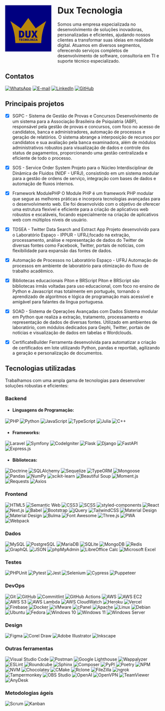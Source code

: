 <div style="display: flex; align-items: center;">
    <img src="assets/logo.png" alt="Logo da Empresa" style="width: 150px; margin-right: 20px;">
    <div>
        <h1>Dux Tecnologia</h2>
        Somos uma empresa especializada no desenvolvimento de soluções inovadoras, personalizadas e eficientes, ajudando nossos clientes a transformar suas ideias em realidade digital. Atuamos em diversos segmentos, oferecendo serviços completos de desenvolvimento de software, consultoria em TI e suporte técnico especializado.
    </div>
</div>

## Contatos

[![WhatsApp](https://img.shields.io/badge/WhatsApp-25D366?style=for-the-badge&logo=whatsapp&logoColor=white)](https://wa.me/5521989032187)
[![E-mail](https://img.shields.io/badge/Email-D14836?style=for-the-badge&logo=gmail&logoColor=white)](mailto:contato@tpereira.com.br)
[![LinkedIn](https://img.shields.io/badge/LinkedIn-0077B5?style=for-the-badge&logo=linkedin&logoColor=white)](https://www.linkedin.com/in/tpereira-com-br/)
[![GitHub](https://img.shields.io/badge/GitHub-181717?style=for-the-badge&logo=github&logoColor=white)](https://github.com/duxtec)


## Principais projetos

- [x] SGPC - Sistema de Gestão de Provas e Concursos
Desenvolvimento de um sistema para a Associação Brasileira de Psiquiatria (ABP), responsável pela gestão de provas e concursos, com foco no acesso de candidatos, banca e administradores, automação de processos e geração de relatórios. O sistema abrange a interposição de recursos por candidatos e sua avaliação pela banca examinadora, além de módulos administrativos robustos para visualização de dados e controle dos status de pagamentos, proporcionando uma gestão centralizada e eficiente de todo o processo.

- [x] SOS - Service Order System
Projeto para o Núcleo Interdisciplinar de Dinâmica de Fluidos (NIDF - UFRJ), consistindo em um sistema modular para a gestão de ordens de serviço, integração com bases de dados e automação de fluxos internos.

- [x] Framework ModulePHP
O Module PHP é um framework PHP modular que segue as melhores práticas e incorpora tecnologias avançadas para o desenvolvimento web. Ele foi desenvolvido com o objetivo de oferecer uma estrutura flexível e eficiente para a criação de aplicativos web robustos e escaláveis, focando especialmente na criação de aplicativos web com múltiplos níveis de usuário.

- [x] TDSEA - Twitter Data Search and Extract App
Projeto desenvolvido para o Laboratório Espaço - IPPUR - UFRJ,focado na extração, processamento, análise e representação de dados do Twitter de diversas fontes como Facebook, Twitter, portais de notícias, com flexibilidade para expansão das fontes de dados.

- [x] Automação de Processos no Laboratório Espaço - UFRJ
Automação de processos em ambiente de laboratório para otimização do fluxo de trabalho acadêmico.

- [x] Bibliotecas educacionais Píton e BRScript
Píton e BRScript são bibliotecas irmãs voltadas para uso educacional, com foco no ensino de Python e Javascript mas totalmente em português, tornando o aprendizado de algoritmos e lógica de programação mais acessível e amigável para falantes da língua portuguesa.

- [x] SOAD - Sistema de Operações Avançadas com Dados
Sistema modular em Python que realiza a extração, tratamento, processamento e representação de dados de diversas fontes. Utilizado em ambientes de laboratório, com módulos dedicados para Gephi, Twitter, portais de notícias e visualização de dados em tabelas e Wordclouds.

- [x] CertificateBuilder
Ferramenta desenvolvida para automatizar a criação de certificados em lote utilizando Python, pandas e reportlab, agilizando a geração e personalização de documentos.


## Tecnologias utilizadas

Trabalhamos com uma ampla gama de tecnologias para desenvolver soluções robustas e eficientes:

### Backend

- #### **Linguagens de Programação:**

![PHP](https://img.shields.io/badge/PHP-777BB4?style=for-the-badge&logo=php&logoColor=white)
![Python](https://img.shields.io/badge/Python-3670A0?style=for-the-badge&logo=python&logoColor=ffdd54)
![JavaScript](https://img.shields.io/badge/JavaScript-F7DF1E?style=for-the-badge&logo=javascript&logoColor=black)
![TypeScript](https://img.shields.io/badge/TypeScript-3178C6?style=for-the-badge&logo=typescript&logoColor=white)
![Julia](https://img.shields.io/badge/Julia-9558B2?style=for-the-badge&logo=julia&logoColor=white)
![C++](https://img.shields.io/badge/C++-00599C?style=for-the-badge&logo=cplusplus&logoColor=white)

- #### **Frameworks:**

![Laravel](https://img.shields.io/badge/Laravel-FF2D20?style=for-the-badge&logo=laravel&logoColor=white)
![Symfony](https://img.shields.io/badge/Symfony-000000?style=for-the-badge&logo=symfony&logoColor=white)
![CodeIgniter](https://img.shields.io/badge/CodeIgniter-EF4223?style=for-the-badge&logo=codeigniter&logoColor=white)
![Flask](https://img.shields.io/badge/Flask-000000?style=for-the-badge&logo=flask&logoColor=white)
![Django](https://img.shields.io/badge/Django-092E20?style=for-the-badge&logo=django&logoColor=white)
![FastAPI](https://img.shields.io/badge/FastAPI-009688?style=for-the-badge&logo=fastapi&logoColor=white)
![Express.js](https://img.shields.io/badge/Express.js-000000?style=for-the-badge&logo=express&logoColor=white)


- #### **Bibliotecas:**

![Doctrine](https://img.shields.io/badge/Doctrine-FC6A31?style=for-the-badge&logo=doctrine&logoColor=white)
![SQLAlchemy](https://img.shields.io/badge/SQLAlchemy-D71F00?style=for-the-badge&logo=sqlalchemy&logoColor=white)
![Sequelize](https://img.shields.io/badge/Sequelize-52B0E7?style=for-the-badge&logo=sequelize&logoColor=white)
![TypeORM](https://img.shields.io/badge/TypeORM-FE0803?style=for-the-badge&logo=typeorm&logoColor=white)
![Mongoose](https://img.shields.io/badge/Mongoose-880000?style=for-the-badge&logo=mongoose&logoColor=white)
![Pandas](https://img.shields.io/badge/Pandas-150458?style=for-the-badge&logo=pandas&logoColor=white)
![NumPy](https://img.shields.io/badge/NumPy-013243?style=for-the-badge&logo=numpy&logoColor=white)
![scikit-learn](https://img.shields.io/badge/scikit--learn-F7931E?style=for-the-badge&logo=scikit-learn&logoColor=white)
![Beautiful Soup](https://img.shields.io/badge/Beautiful%20Soup-000000?style=for-the-badge&logo=python&logoColor=white)
![Moment.js](https://img.shields.io/badge/Moment.js-60b1a7?style=for-the-badge&logo=javascript&logoColor=white)
![Requests](https://img.shields.io/badge/Requests-757575?style=for-the-badge&logo=python&logoColor=white)
![Axios](https://img.shields.io/badge/Axios-5A29E3?style=for-the-badge&logo=axios&logoColor=white)




### Frontend

![HTML5](https://img.shields.io/badge/HTML5-E34F26?style=for-the-badge&logo=html5&logoColor=white)
![Semantic Web](https://img.shields.io/badge/Semantic%20Web-005A9C?style=for-the-badge&logo=semantic-web&logoColor=white)
![CSS3](https://img.shields.io/badge/CSS3-1572B6?style=for-the-badge&logo=css3&logoColor=white)
![SCSS](https://img.shields.io/badge/SCSS-CC6699?style=for-the-badge&logo=sass&logoColor=white)
![styled-components](https://img.shields.io/badge/styled--components-DB7093?style=for-the-badge&logo=styled-components&logoColor=white)
![React](https://img.shields.io/badge/React-20232A?style=for-the-badge&logo=react&logoColor=61DAFB)
![Next.js](https://img.shields.io/badge/Next.js-000000?style=for-the-badge&logo=nextdotjs&logoColor=white)
![Babel](https://img.shields.io/badge/Babel-F9DC3E?style=for-the-badge&logo=babel&logoColor=black)
![Bootstrap](https://img.shields.io/badge/Bootstrap-7952B3?style=for-the-badge&logo=bootstrap&logoColor=white)
![jQuery](https://img.shields.io/badge/jQuery-0769AD?style=for-the-badge&logo=jquery&logoColor=white)
![TailwindCSS](https://img.shields.io/badge/Tailwind%20CSS-06B6D4?style=for-the-badge&logo=tailwind-css&logoColor=white)
![Material Design](https://img.shields.io/badge/Material%20Design-757575?style=for-the-badge&logo=materialdesign&logoColor=white)
![Material Design](https://img.shields.io/badge/Material%20Design%20Icons-2196F3?style=for-the-badge&logo=materialdesignicons&logoColor=white)
![Bulma](https://img.shields.io/badge/Bulma-00D1B2?style=for-the-badge&logo=bulma&logoColor=white)
![Font Awesome](https://img.shields.io/badge/Font%20Awesome-538DD7?style=for-the-badge&logo=font-awesome&logoColor=white)
![Three.js](https://img.shields.io/badge/Three.js-000000?style=for-the-badge&logo=three.js&logoColor=white)
![PWA](https://img.shields.io/badge/PWA-5A0FC8?style=for-the-badge&logo=pwa&logoColor=white)
![Webpack](https://img.shields.io/badge/Webpack-8DD6F9?style=for-the-badge&logo=webpack&logoColor=white)

### Dados

![MySQL](https://img.shields.io/badge/MySQL-4479A1?style=for-the-badge&logo=mysql&logoColor=white)
![PostgreSQL](https://img.shields.io/badge/PostgreSQL-336791?style=for-the-badge&logo=postgresql&logoColor=white)
![MariaDB](https://img.shields.io/badge/MariaDB-003545?style=for-the-badge&logo=mariadb&logoColor=white)
![SQLite](https://img.shields.io/badge/SQLite-003B57?style=for-the-badge&logo=sqlite&logoColor=white)
![MongoDB](https://img.shields.io/badge/MongoDB-47A248?style=for-the-badge&logo=mongodb&logoColor=white)
![Redis](https://img.shields.io/badge/Redis-FF4438?style=for-the-badge&logo=redis&logoColor=white)
![GraphQL](https://img.shields.io/badge/GraphQL-E10098?style=for-the-badge&logo=graphql&logoColor=white)
![JSON](https://img.shields.io/badge/JSON-000000?style=for-the-badge&logo=json&logoColor=white)
![phpMyAdmin](https://img.shields.io/badge/phpMyAdmin-6C78AF?style=for-the-badge&logo=phpmyadmin&logoColor=white)
![LibreOffice Calc](https://img.shields.io/badge/LibreOffice%20Calc-007C3C?style=for-the-badge&logo=libreoffice-calc&logoColor=white)
![Microsoft Excel](https://img.shields.io/badge/Microsoft%20Excel-217346?style=for-the-badge&logo=microsoft-excel&logoColor=white)

### Testes
![PHPUnit](https://img.shields.io/badge/PHPUnit-008B8B?style=for-the-badge&logo=phpunit&logoColor=white)
![Pytest](https://img.shields.io/badge/Pytest-0A9EDC?style=for-the-badge&logo=pytest&logoColor=white)
![Jest](https://img.shields.io/badge/Jest-32BBA0?style=for-the-badge&logo=jest&logoColor=white)
![Selenium](https://img.shields.io/badge/Selenium-43B02A?style=for-the-badge&logo=selenium&logoColor=white)
![Cypress](https://img.shields.io/badge/Cypress-69D3A7?style=for-the-badge&logo=cypress&logoColor=white)
![Puppeteer](https://img.shields.io/badge/Puppeteer-40B5A4?style=for-the-badge&logo=puppeteer&logoColor=white)


### DevOps

![Git](https://img.shields.io/badge/Git-F05032?style=for-the-badge&logo=git&logoColor=white)
![GitHub](https://img.shields.io/badge/GitHub-181717?style=for-the-badge&logo=github&logoColor=white)
![Commitlint](https://img.shields.io/badge/Commitlint-000000?style=for-the-badge&logo=commitlint&logoColor=white)
![GitHub Actions](https://img.shields.io/badge/GitHub%20Actions-2088FF?style=for-the-badge&logo=githubactions&logoColor=white)
![AWS](https://img.shields.io/badge/AWS-232F3E?style=for-the-badge&logo=amazonwebservices&logoColor=white)
![AWS EC2](https://img.shields.io/badge/AMAZON%20EC2-FF9900?style=for-the-badge&logo=amazonec2&logoColor=white)
![AWS S3](https://img.shields.io/badge/AWS%20S3-569A31?style=for-the-badge&logo=amazon-s3&logoColor=white)
![AWS Lambda](https://img.shields.io/badge/AWS%20Lambda-FF9900?style=for-the-badge&logo=aws-lambda&logoColor=white)
![AWS CloudWatch](https://img.shields.io/badge/AWS%20CloudWatch-FF4F8B?style=for-the-badge&logo=amazon-cloudwatch&logoColor=white)
![Heroku](https://img.shields.io/badge/Heroku-430098?style=for-the-badge&logo=heroku&logoColor=white)
![Vercel](https://img.shields.io/badge/Vercel-000000?style=for-the-badge&logo=vercel&logoColor=white)
![Firebase](https://img.shields.io/badge/Firebase-DD2C00?style=for-the-badge&logo=firebase&logoColor=white)
![Docker](https://img.shields.io/badge/Docker-2496ED?style=for-the-badge&logo=docker&logoColor=white)
![VMware](https://img.shields.io/badge/VMware-607078?style=for-the-badge&logo=vmware&logoColor=white)
![cPanel](https://img.shields.io/badge/cPanel-FF6C2C?style=for-the-badge&logo=cpanel&logoColor=white)
![Apache](https://img.shields.io/badge/Apache-D22128?style=for-the-badge&logo=apache&logoColor=white)
![Linux](https://img.shields.io/badge/Linux-FCC624?style=for-the-badge&logo=linux&logoColor=black)
![Debian](https://img.shields.io/badge/Debian-A81D33?style=for-the-badge&logo=debian&logoColor=white)
![Ubuntu](https://img.shields.io/badge/Ubuntu-E95420?style=for-the-badge&logo=ubuntu&logoColor=white)
![Fedora](https://img.shields.io/badge/Fedora-51A2DA?style=for-the-badge&logo=fedora&logoColor=white)
![Windows 10](https://img.shields.io/badge/Windows%2010-0078D6?style=for-the-badge&logo=windows&logoColor=white)
![Windows 11](https://img.shields.io/badge/Windows%2011-0078D6?style=for-the-badge&logo=windows&logoColor=white)
![Windows Server](https://img.shields.io/badge/Windows%20Server-0078D6?style=for-the-badge&logo=windows&logoColor=white)


### Design

![Figma](https://img.shields.io/badge/Figma-f25424?style=for-the-badge&logo=figma&logoColor=white)
![Corel Draw](https://img.shields.io/badge/Corel%20Draw-65aa0d?style=for-the-badge&logo=coreldraw&logoColor=white)
![Adobe Illustrator](https://img.shields.io/badge/Adobe%20Illustrator-ff9d07?style=for-the-badge&logo=adobeillustrator&logoColor=300000)
![Inkscape](https://img.shields.io/badge/Inkscape-ffffff?style=for-the-badge&logo=inkscape&logoColor=black)


### Outras ferramentas
![Visual Studio Code](https://img.shields.io/badge/Visual%20Studio%20Code-007ACC?style=for-the-badge&logo=visual-studio-code&logoColor=white)
![Postman](https://img.shields.io/badge/Postman-FF6C37?style=for-the-badge&logo=postman&logoColor=white)
![Google Lighthouse](https://img.shields.io/badge/Lighthouse-F44B21?style=for-the-badge&logo=lighthouse&logoColor=white)
![Wappalyzer](https://img.shields.io/badge/Wappalyzer-4608AD?style=for-the-badge&logo=wappalyzer&logoColor=white)
![ESLint](https://img.shields.io/badge/ESLint-4B32C3?style=for-the-badge&logo=eslint&logoColor=white)
![Roundcube](https://img.shields.io/badge/Roundcube-cdcdcd?style=for-the-badge&logo=roundcube&logoColor=3DBFFF)
![Sphinx](https://img.shields.io/badge/Sphinx-1D3D65?style=for-the-badge&logo=sphinx&logoColor=white)
![Composer](https://img.shields.io/badge/Composer-882B2E?style=for-the-badge&logo=composer&logoColor=white)
![PyPI](https://img.shields.io/badge/PyPI-3775A9?style=for-the-badge&logo=pypi&logoColor=white)
![Poetry](https://img.shields.io/badge/Poetry-60A5FA?style=for-the-badge&logo=poetry&logoColor=white)
![NPM](https://img.shields.io/badge/NPM-CB3837?style=for-the-badge&logo=npm&logoColor=white)
![NVM](https://img.shields.io/badge/NVM-F4DD4B?style=for-the-badge&logo=nvm&logoColor=black)
![Chocolatey](https://img.shields.io/badge/Chocolatey-80B5E3?style=for-the-badge&logo=chocolatey&logoColor=white)
![CMake](https://img.shields.io/badge/CMake-064F8C?style=for-the-badge&logo=cmake&logoColor=white)
![Rclone](https://img.shields.io/badge/Rclone-3F79AD?style=for-the-badge&logo=rclone&logoColor=white)
![FileZilla](https://img.shields.io/badge/FileZilla-BF0000?style=for-the-badge&logo=filezilla&logoColor=white)
![ngrok](https://img.shields.io/badge/ngrok-1F1E37?style=for-the-badge&logo=ngrok&logoColor=white)
![Tampermonkey](https://img.shields.io/badge/Tampermonkey-00485B?style=for-the-badge&logo=tampermonkey&logoColor=white)
![OBS Studio](https://img.shields.io/badge/OBS%20Studio-302C2F?style=for-the-badge&logo=obs-studio&logoColor=white)
![OpenAI](https://img.shields.io/badge/OpenAI-000000?style=for-the-badge&logo=openai&logoColor=white)
![OpenVPN](https://img.shields.io/badge/OpenVPN-EA7E20?style=for-the-badge&logo=openvpn&logoColor=white)
![TeamViewer](https://img.shields.io/badge/TeamViewer-004680?style=for-the-badge&logo=teamviewer&logoColor=white)
![AnyDesk](https://img.shields.io/badge/AnyDesk-EF443B?style=for-the-badge&logo=anydesk&logoColor=white)

### Metodologias ágeis
![Scrum](https://img.shields.io/badge/Scrum-a54cb2?style=for-the-badge&logo=scrum&logoColor=white)
![Kanban](https://img.shields.io/badge/Kanban-33C3CA?style=for-the-badge&logo=kanban&logoColor=white)
